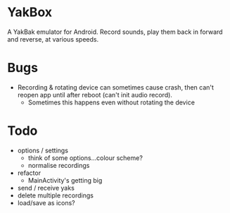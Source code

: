 YakBox
======

A YakBak emulator for Android. Record sounds, play them back in forward
and reverse, at various speeds.

# Bugs
- Recording & rotating device can sometimes cause crash, then can't
  reopen app until after reboot (can't init audio record).
    + Sometimes this happens even without rotating the device

# Todo
- options / settings
    + think of some options...colour scheme?
    + normalise recordings
- refactor
    + MainActivity's getting big
- send / receive yaks
- delete multiple recordings
- load/save as icons?
